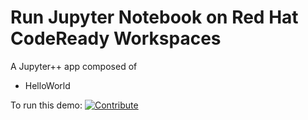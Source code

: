 # Run Jupyter Notebook on Red Hat CodeReady Workspaces
A Jupyter++ app composed of
- HelloWorld


To run this demo: [![Contribute](factory-contribute.svg)](https://codeready-codeready-workspaces.apps.cluster-toronto-54a7.toronto-54a7.example.opentlc.com/factory?url=https://github.com/nmalvankar/crw-jupyternotebook)
